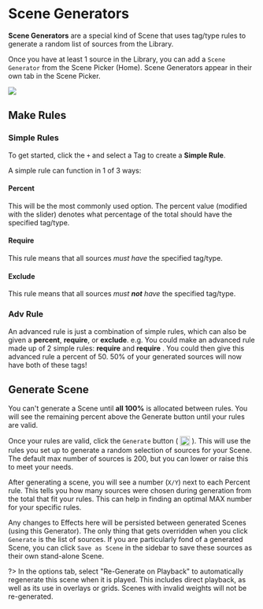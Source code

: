 # Scene Generators
**Scene Generators** are a special kind of Scene that uses tag/type rules to generate a random list of sources from the Library.

Once you have at least 1 source in the Library, you can add a `Scene Generator` from the Scene Picker (Home). 
Scene Generators appear in their own tab in the Scene Picker.

![](doc_images/scene_detail_generator.png)

## Make Rules

### Simple Rules
To get started, click the `+` and select a Tag to create a **Simple Rule**.

A simple rule can function in 1 of 3 ways:
#### Percent
This will be the most commonly used option. The percent value (modified with the slider) denotes what percentage of the 
total should have the specified tag/type.

#### Require
This rule means that all sources _must have_ the specified tag/type.

#### Exclude
This rule means that all sources _must **not** have_ the specified tag/type.

### Adv Rule
An advanced rule is just a combination of simple rules, which can also be given a **percent**, **require**, or **exclude**.
e.g. You could make an advanced rule made up of 2 simple rules: **require** <Tag1> and **require** <Tag2>. You could then
give this advanced rule a percent of 50. 50% of your generated sources will now have both of these tags!

## Generate Scene
You can't generate a Scene until **all 100%** is allocated between rules. You will see the remaining percent above the
Generate button until your rules are valid. 

Once your rules are valid, click the `Generate` button ( <img style="vertical-align: -5px" src="doc_icons/generate.svg" 
alt="Generate" width="20" height="20"> ). This will use the rules you set up to generate a random selection of sources 
for your Scene. The default max number of sources is 200, but you can lower or raise this to meet your needs.

After generating a scene, you will see a number (`X/Y`) next to each Percent rule. This tells you how many sources 
were chosen during generation from the total that fit your rules. This can help in finding an optimal MAX number for your
specific rules.

Any changes to Effects here will be persisted between generated Scenes (using this Generator). The only thing that 
gets overridden when you click `Generate` is the list of sources. If you are particularly fond of a generated 
Scene, you can click `Save as Scene` in the sidebar to save these sources as their own stand-alone Scene.

?> In the options tab, select "Re-Generate on Playback" to automatically regenerate this scene when it is played. This 
includes direct playback, as well as its use in overlays or grids. Scenes with invalid weights will not be re-generated.